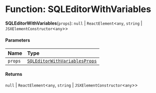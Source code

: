 # Function: SQLEditorWithVariables

**SQLEditorWithVariables**(`props`): `null` | `ReactElement`<`any`, `string` | `JSXElementConstructor`<`any`>>

#### Parameters

| Name | Type |
| :------ | :------ |
| `props` | [`SQLEditorWithVariablesProps`](/en/auto-docs/form-materials/interfaces/SQLEditorWithVariablesProps.md) |

#### Returns

`null` | `ReactElement`<`any`, `string` | `JSXElementConstructor`<`any`>>
